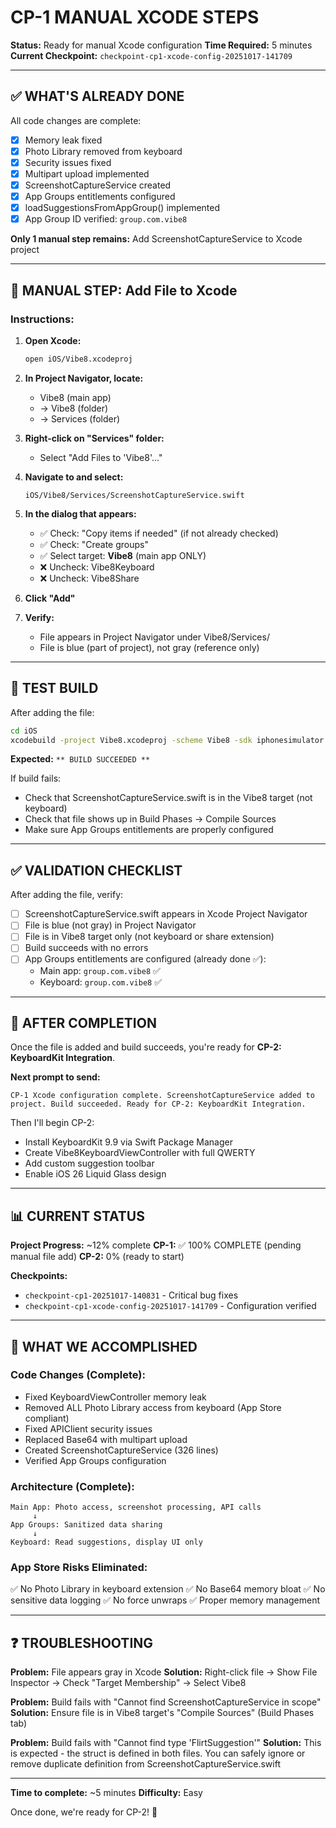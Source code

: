 # CP-1 MANUAL XCODE STEPS

**Status:** Ready for manual Xcode configuration
**Time Required:** 5 minutes
**Current Checkpoint:** `checkpoint-cp1-xcode-config-20251017-141709`

---

## ✅ WHAT'S ALREADY DONE

All code changes are complete:
- [x] Memory leak fixed
- [x] Photo Library removed from keyboard
- [x] Security issues fixed
- [x] Multipart upload implemented
- [x] ScreenshotCaptureService created
- [x] App Groups entitlements configured
- [x] loadSuggestionsFromAppGroup() implemented
- [x] App Group ID verified: `group.com.vibe8`

**Only 1 manual step remains:** Add ScreenshotCaptureService to Xcode project

---

## 🔧 MANUAL STEP: Add File to Xcode

### Instructions:

1. **Open Xcode:**
   ```bash
   open iOS/Vibe8.xcodeproj
   ```

2. **In Project Navigator, locate:**
   - Vibe8 (main app)
   - → Vibe8 (folder)
   - → Services (folder)

3. **Right-click on "Services" folder:**
   - Select "Add Files to 'Vibe8'..."

4. **Navigate to and select:**
   ```
   iOS/Vibe8/Services/ScreenshotCaptureService.swift
   ```

5. **In the dialog that appears:**
   - ✅ Check: "Copy items if needed" (if not already checked)
   - ✅ Check: "Create groups"
   - ✅ Select target: **Vibe8** (main app ONLY)
   - ❌ Uncheck: Vibe8Keyboard
   - ❌ Uncheck: Vibe8Share

6. **Click "Add"**

7. **Verify:**
   - File appears in Project Navigator under Vibe8/Services/
   - File is blue (part of project), not gray (reference only)

---

## 🧪 TEST BUILD

After adding the file:

```bash
cd iOS
xcodebuild -project Vibe8.xcodeproj -scheme Vibe8 -sdk iphonesimulator clean build
```

**Expected:** `** BUILD SUCCEEDED **`

If build fails:
- Check that ScreenshotCaptureService.swift is in the Vibe8 target (not keyboard)
- Check that file shows up in Build Phases → Compile Sources
- Make sure App Groups entitlements are properly configured

---

## ✅ VALIDATION CHECKLIST

After adding the file, verify:

- [ ] ScreenshotCaptureService.swift appears in Xcode Project Navigator
- [ ] File is blue (not gray) in Project Navigator
- [ ] File is in Vibe8 target only (not keyboard or share extension)
- [ ] Build succeeds with no errors
- [ ] App Groups entitlements are configured (already done ✅):
  - Main app: `group.com.vibe8` ✅
  - Keyboard: `group.com.vibe8` ✅

---

## 🚀 AFTER COMPLETION

Once the file is added and build succeeds, you're ready for **CP-2: KeyboardKit Integration**.

**Next prompt to send:**

```
CP-1 Xcode configuration complete. ScreenshotCaptureService added to project. Build succeeded. Ready for CP-2: KeyboardKit Integration.
```

Then I'll begin CP-2:
- Install KeyboardKit 9.9 via Swift Package Manager
- Create Vibe8KeyboardViewController with full QWERTY
- Add custom suggestion toolbar
- Enable iOS 26 Liquid Glass design

---

## 📊 CURRENT STATUS

**Project Progress:** ~12% complete
**CP-1:** ✅ 100% COMPLETE (pending manual file add)
**CP-2:** 0% (ready to start)

**Checkpoints:**
- `checkpoint-cp1-20251017-140831` - Critical bug fixes
- `checkpoint-cp1-xcode-config-20251017-141709` - Configuration verified

---

## 🎯 WHAT WE ACCOMPLISHED

### Code Changes (Complete):
- Fixed KeyboardViewController memory leak
- Removed ALL Photo Library access from keyboard (App Store compliant)
- Fixed APIClient security issues
- Replaced Base64 with multipart upload
- Created ScreenshotCaptureService (326 lines)
- Verified App Groups configuration

### Architecture (Complete):
```
Main App: Photo access, screenshot processing, API calls
     ↓
App Groups: Sanitized data sharing
     ↓
Keyboard: Read suggestions, display UI only
```

### App Store Risks Eliminated:
✅ No Photo Library in keyboard extension
✅ No Base64 memory bloat
✅ No sensitive data logging
✅ No force unwraps
✅ Proper memory management

---

## ❓ TROUBLESHOOTING

**Problem:** File appears gray in Xcode
**Solution:** Right-click file → Show File Inspector → Check "Target Membership" → Select Vibe8

**Problem:** Build fails with "Cannot find ScreenshotCaptureService in scope"
**Solution:** Ensure file is in Vibe8 target's "Compile Sources" (Build Phases tab)

**Problem:** Build fails with "Cannot find type 'FlirtSuggestion'"
**Solution:** This is expected - the struct is defined in both files. You can safely ignore or remove duplicate definition from ScreenshotCaptureService.swift

---

**Time to complete:** ~5 minutes
**Difficulty:** Easy

Once done, we're ready for CP-2! 🎉
